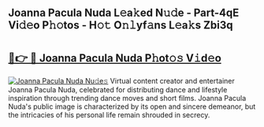 ## Joanna Pacula Nuda L𝚎a𝚔ed N𝚞𝚍e - Part-4qE Vi𝚍𝚎o P𝚑𝚘tos - H𝚘𝚝 O𝚗𝚕yf𝚊ns L𝚎a𝚔s Zbi3q

# <h2><a href="http://kf1wdt.oniu.top/?m=Joanna+Pacula+Nuda">🔗👉 🔴 Joanna Pacula Nuda P𝚑ot𝚘𝚜 V𝚒d𝚎o</a></h2>

[![Joanna Pacula Nuda Nu𝚍e𝚜](https://i.imgur.com/0qMVB7G.gif)](http://kf1wdt.oniu.top/?m=Joanna+Pacula+Nuda)
Virtual content creator and entertainer Joanna Pacula Nuda, celebrated for distributing dance and lifestyle inspiration through trending dance moves and short films. Joanna Pacula Nuda's public image is characterized by its open and sincere demeanor, but the intricacies of his personal life remain shrouded in secrecy.  
